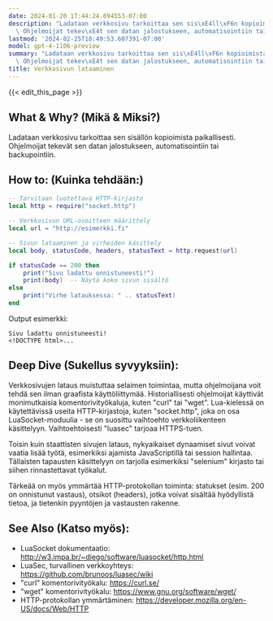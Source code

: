 ```yaml
---
date: 2024-01-20 17:44:24.694553-07:00
description: "Ladataan verkkosivu tarkoittaa sen sis\xE4ll\xF6n kopioimista paikallisesti.\
  \ Ohjelmoijat tekev\xE4t sen datan jalostukseen, automatisointiin tai backupointiin."
lastmod: '2024-02-25T18:49:53.607391-07:00'
model: gpt-4-1106-preview
summary: "Ladataan verkkosivu tarkoittaa sen sis\xE4ll\xF6n kopioimista paikallisesti.\
  \ Ohjelmoijat tekev\xE4t sen datan jalostukseen, automatisointiin tai backupointiin."
title: Verkkosivun lataaminen
---
```


{{< edit_this_page >}}

## What & Why? (Mikä & Miksi?)
Ladataan verkkosivu tarkoittaa sen sisällön kopioimista paikallisesti. Ohjelmoijat tekevät sen datan jalostukseen, automatisointiin tai backupointiin.

## How to: (Kuinka tehdään:)
```Lua
-- Tarvitaan luotettava HTTP-kirjasto
local http = require("socket.http")

-- Verkkosivun URL-osoitteen määrittely
local url = "http://esimerkki.fi"

-- Sivun lataaminen ja virheiden käsittely
local body, statusCode, headers, statusText = http.request(url)

if statusCode == 200 then
    print("Sivu ladattu onnistuneesti!")
    print(body)  -- Näytä koko sivun sisältö
else
    print("Virhe latauksessa: " .. statusText)
end
```

Output esimerkki:
```
Sivu ladattu onnistuneesti!
<!DOCTYPE html>...
```

## Deep Dive (Sukellus syvyyksiin):
Verkkosivujen lataus muistuttaa selaimen toimintaa, mutta ohjelmoijana voit tehdä sen ilman graafista käyttöliittymää. Historiallisesti ohjelmoijat käyttivät monimutkaisia komentorivityökaluja, kuten "curl" tai "wget". Lua-kielessä on käytettävissä useita HTTP-kirjastoja, kuten "socket.http", joka on osa LuaSocket-moduulia - se on suosittu vaihtoehto verkkoliikenteen käsittelyyn. Vaihtoehtoisesti "luasec" tarjoaa HTTPS-tuen.

Toisin kuin staattisten sivujen lataus, nykyaikaiset dynaamiset sivut voivat vaatia lisää työtä, esimerkiksi ajamista JavaScriptillä tai session hallintaa. Tällaisten tapausten käsittelyyn on tarjolla esimerkiksi "selenium" kirjasto tai siihen rinnastettavat työkalut.

Tärkeää on myös ymmärtää HTTP-protokollan toiminta: statukset (esim. 200 on onnistunut vastaus), otsikot (headers), jotka voivat sisältää hyödyllistä tietoa, ja tietenkin pyyntöjen ja vastausten rakenne.

## See Also (Katso myös):
- LuaSocket dokumentaatio: http://w3.impa.br/~diego/software/luasocket/http.html
- LuaSec, turvallinen verkkoyhteys: https://github.com/brunoos/luasec/wiki
- "curl" komentorivityökalu: https://curl.se/
- "wget" komentorivityökalu: https://www.gnu.org/software/wget/
- HTTP-protokollan ymmärtäminen: https://developer.mozilla.org/en-US/docs/Web/HTTP
